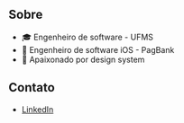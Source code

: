 ## Sobre
- 🎓 Engenheiro de software - UFMS
- 🍎 Engenheiro de software iOS - PagBank
- 🧩 Apaixonado por design system


## Contato
 - [LinkedIn](https://www.linkedin.com/in/victorpereiradepaula/)
